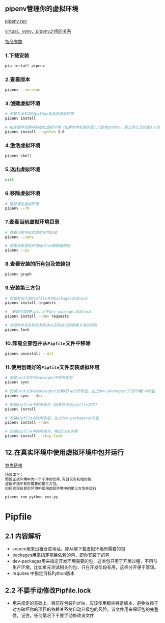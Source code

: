 ## pipenv管理你的虚拟环境

[pipenv run](https://www.jianshu.com/p/d06684101a3d)

[virtual、venv、pipenv之间的关系](https://blog.csdn.net/weixin_40922744/article/details/103721870?ops_request_misc=%257B%2522request%255Fid%2522%253A%2522164869285716782246412791%2522%252C%2522scm%2522%253A%252220140713.130102334.pc%255Fall.%2522%257D&request_id=164869285716782246412791&biz_id=0&utm_medium=distribute.pc_search_result.none-task-blog-2~all~first_rank_ecpm_v1~rank_v31_ecpm-1-103721870.142^v5^pc_search_result_control_group,143^v6^control&utm_term=pipenv+%E5%92%8C+virtualenv+%E4%B9%8B%E9%97%B4%E7%9A%84%E5%85%B3%E7%B3%BB&spm=1018.2226.3001.4187)

[指令参数](https://www.cnblogs.com/anand-sun/p/14393461.html)

### 1.下载安装

```bash
pip install pipenv
```

### 2.查看版本

```bash
pipenv --version
```

### 3.创建虚拟环境

```bash
# 创建与本机相同python版本的虚拟环境
pipenv install

# 指定版本创建并初始化虚拟环境（如果你本机装的是3.7版本python，那么你无法创建3.6的虚拟环境，巨坑）
pipenv install --python 3.6
```

### 4.激活虚拟环境

```bash
pipenv shell
```

### 5.退出虚拟环境

```bash
exit
```

### 6.移除虚拟环境

```bash
# 删除当前虚拟环境
pipenv --rm
```

### 7.查看当前虚拟环境目录

```bash
# 查看当前项目的虚拟环境目录
pipenv --venv

# 查看当前虚拟环境python解释器路径
pipenv --py
```

### 8.查看安装的所有包及依赖包

```bash
pipenv graph
```

### 9.安装第三方包

```bash
# 安装并加入到Pipfile文件packages自动lock
pipenv install requests

#  安装并加到Pipfile中dev-packages自动lock
pipenv install --dev requests

# 冻结软件包名称及其版本以及其自己的依赖关系的列表
pipenv lock
```

### 10.卸载全部包并从`Pipfile`文件中移除

```bash
pipenv uninstall --all
```

### 11.使用创建好的`Pipfile`文件安装虚拟环境

```bash
# 安装lock文件中packages中的所有包
pipenv sync

# 安装lock文件中packages(依赖项)中的所有包，加上dev-packages(开发环境)中的包
pipenv sync --dev

# 安装pipfile中的所有包（如果已存在pipfile文件）
pipenv install

# 安装pipfile中的所有包，加上dev-packagas中的包
pipenv install --dev

# 安装pipfile中的所有包，略过lock步骤
pipenv install --skip-lock
```



## 12.在真实环境中使用虚拟环境中包并运行

[参考链接](https://blog.csdn.net/wzp7081/article/details/111503711?ops_request_misc=%257B%2522request%255Fid%2522%253A%2522164869350016782089399042%2522%252C%2522scm%2522%253A%252220140713.130102334.pc%255Fall.%2522%257D&request_id=164869350016782089399042&biz_id=0&utm_medium=distribute.pc_search_result.none-task-blog-2~all~first_rank_ecpm_v1~rank_v31_ecpm-1-111503711.142^v5^pc_search_result_control_group,143^v6^control&utm_term=pipenv+run+xxx+package+all+&spm=1018.2226.3001.4187)

```python
场景如下：
假设正式环境中为一个干净的仓库,有且仅有初始的包
虚拟环境中有所需要的第三方包。
如何实现在真实环境中使用虚拟环境中的第三方包并运行

pipenv run python xxx.py
```

# Pipfile

## 2.1 内容解析

- source用来设置仓库地址，即从哪下载虚拟环境所需要的包
- packages用来指定项目依赖的包，即你安装了的包
- dev-packages用来指定开发环境需要的包，这类包只用于开发过程，不用与生产环境，比如单元测试相关的包，只在开发阶段有用，这样分开便于管理。
- requires 中指定目标Python版本

## 2.2  不要手动修改Pipfile.lock

- 用来规定的基础上，目前在包装Pipfile，应该使用那些特定版本，避免依赖于对方破坏你的项目的依赖关系树自动升级包的风险。该文件用来保证包的完整性。记住，任何情况下不要手动修改该文件		